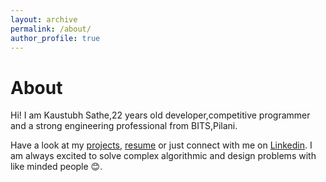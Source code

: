 ```yaml
---
layout: archive
permalink: /about/
author_profile: true
---
```


# About

Hi! I am Kaustubh Sathe,22 years old developer,competitive programmer and a strong engineering professional 
from BITS,Pilani.

Have a look at my [projects](/projects/), [resume](/resume.pdf) or just connect with me on [Linkedin](https://www.linkedin.com/in/kaustubh-sathe-b0374917a/). I am always excited to solve complex algorithmic and design problems with like minded people &#128522;.
